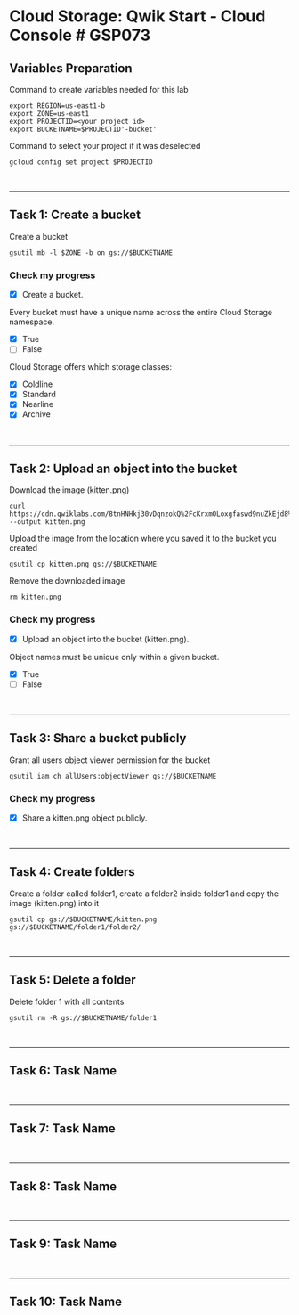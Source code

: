 # **Cloud Storage: Qwik Start - Cloud Console # GSP073**

## **Variables Preparation**

Command to create variables needed for this lab

    export REGION=us-east1-b
    export ZONE=us-east1
    export PROJECTID=<your project id>
    export BUCKETNAME=$PROJECTID'-bucket'

Command to select your project if it was deselected

    gcloud config set project $PROJECTID

<br>

---

## **Task 1: Create a bucket**

Create a bucket

    gsutil mb -l $ZONE -b on gs://$BUCKETNAME

### **Check my progress**

- [x] Create a bucket.

Every bucket must have a unique name across the entire Cloud Storage namespace.
- [x] True
- [ ] False

Cloud Storage offers which storage classes:
- [x] Coldline
- [x] Standard
- [x] Nearline
- [x] Archive

<br>

---

## **Task 2: Upload an object into the bucket**
Download the image (kitten.png)
    
    curl https://cdn.qwiklabs.com/8tnHNHkj30vDqnzokQ%2FcKrxmOLoxgfaswd9nuZkEjd8%3D --output kitten.png

Upload the image from the location where you saved it to the bucket you created

    gsutil cp kitten.png gs://$BUCKETNAME

Remove the downloaded image

    rm kitten.png

### **Check my progress**

- [x] Upload an object into the bucket (kitten.png).

Object names must be unique only within a given bucket.
- [x] True
- [ ] False

<br>

---

## **Task 3: Share a bucket publicly**
Grant all users object viewer permission for the bucket

    gsutil iam ch allUsers:objectViewer gs://$BUCKETNAME



### **Check my progress**

- [x] Share a kitten.png object publicly.

<br>

---

## **Task 4: Create folders**
Create a folder called folder1, create a folder2 inside folder1 and copy the image (kitten.png) into it

    gsutil cp gs://$BUCKETNAME/kitten.png gs://$BUCKETNAME/folder1/folder2/

<br>

---

## **Task 5: Delete a folder**
Delete folder 1 with all contents

    gsutil rm -R gs://$BUCKETNAME/folder1
<br>

---

## **Task 6: Task Name**

<br>

---

## **Task 7: Task Name**

<br>

---

## **Task 8: Task Name**

<br>

---

## **Task 9: Task Name**

<br>

---

## **Task 10: Task Name**
